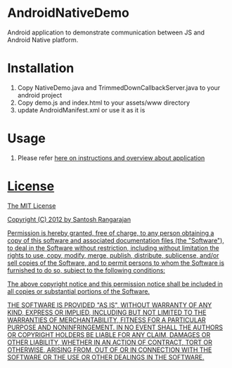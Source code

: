 AndroidNativeDemo
================

Android application to demonstrate communication between JS and Android Native platform. 

Installation
================
1. Copy NativeDemo.java and TrimmedDownCallbackServer.java to your android project
2. Copy demo.js and index.html to your assets/www directory
3. update AndroidManifest.xml or use it as it is

Usage
========
1. Please refer <a href="http://abstractlayers.com/2012/10/19/apache-cordova-overview-part-1/">here on instructions and overview about application

License
========
The MIT License

Copyright (C) 2012 by Santosh Rangarajan

Permission is hereby granted, free of charge, to any person obtaining a copy
of this software and associated documentation files (the "Software"), to deal
in the Software without restriction, including without limitation the rights
to use, copy, modify, merge, publish, distribute, sublicense, and/or sell
copies of the Software, and to permit persons to whom the Software is
furnished to do so, subject to the following conditions:

The above copyright notice and this permission notice shall be included in
all copies or substantial portions of the Software.

THE SOFTWARE IS PROVIDED "AS IS", WITHOUT WARRANTY OF ANY KIND, EXPRESS OR
IMPLIED, INCLUDING BUT NOT LIMITED TO THE WARRANTIES OF MERCHANTABILITY,
FITNESS FOR A PARTICULAR PURPOSE AND NONINFRINGEMENT. IN NO EVENT SHALL THE
AUTHORS OR COPYRIGHT HOLDERS BE LIABLE FOR ANY CLAIM, DAMAGES OR OTHER
LIABILITY, WHETHER IN AN ACTION OF CONTRACT, TORT OR OTHERWISE, ARISING FROM,
OUT OF OR IN CONNECTION WITH THE SOFTWARE OR THE USE OR OTHER DEALINGS IN
THE SOFTWARE.